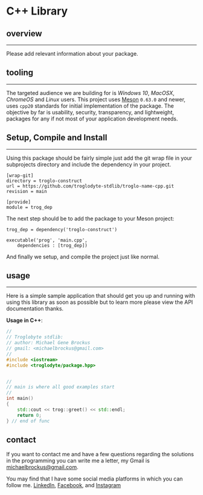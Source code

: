 # C++ Library

## overview

* * *

Please add relevant information about your package.

## tooling

* * *

The targeted audience we are building for is *Windows 10*, *MacOSX*, *ChromeOS*
and *Linux* users. This project uses [Meson](https://mesonbuild.com/) `0.63.0`
and newer, uses `cpp20` standards for initial implementation of the package. The
objective by far is usability, security, transparency, and lightweight, packages
for any if not most of your application development needs.

## Setup, Compile and Install

* * *

Using this package should be fairly simple just add the git wrap file
in your subprojects directory and include the dependency in your project.

```console
[wrap-git]
directory = troglo-construct
url = https://github.com/troglodyte-stdlib/troglo-name-cpp.git
revision = main

[provide]
module = trog_dep
```


The next step should be to add the package to your Meson project:

```meson
trog_dep = dependency('troglo-construct')

executable('prog', 'main.cpp',
    dependencies : [trog_dep])

```

And finally we setup, and compile the project just like normal.

## usage

* * *

Here is a simple sample application that should get you up and
running with using this library as soon as possible but to learn
more please view the API documentation thanks.

**Usage in C++**:

```cpp
//
// Troglobyte stdlib:
// author: Michael Gene Brockus
// gmail: <michaelbrockus@gmail.com>
//
#include <iostream>
#include <troglodyte/package.hpp>


//
// main is where all good examples start
//
int main()
{
    std::cout << trog::greet() << std::endl;
    return 0;
} // end of func

```

## contact

If you want to contact me and have a few questions
regarding the solutions in the programming you can write
me a letter, my Gmail is <michaelbrockus@gmail.com>.

You may find that I have some social media platforms
in which you can follow me. [LinkedIn](https://www.linkedin.com/in/michael-brockus), [Facebook](https://facebook.com/michael.brockus.555), and [Instagram](https://instagram.com/troglodyte_coder/)
